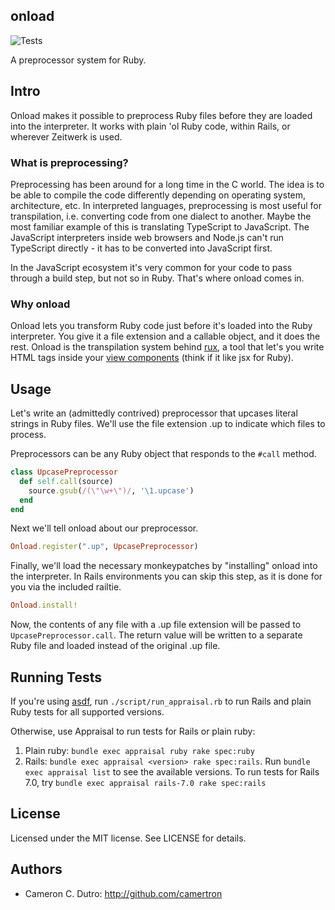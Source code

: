 ## onload

![Tests](https://github.com/camertron/onload/actions/workflows/test.yml/badge.svg?branch=main)

A preprocessor system for Ruby.

## Intro

Onload makes it possible to preprocess Ruby files before they are loaded into the interpreter. It works with plain 'ol Ruby code, within Rails, or wherever Zeitwerk is used.

### What is preprocessing?

Preprocessing has been around for a long time in the C world. The idea is to be able to compile the code differently depending on operating system, architecture, etc. In interpreted languages, preprocessing is most useful for transpilation, i.e. converting code from one dialect to another. Maybe the most familiar example of this is translating TypeScript to JavaScript. The JavaScript interpreters inside web browsers and Node.js can't run TypeScript directly - it has to be converted into JavaScript first.

In the JavaScript ecosystem it's very common for your code to pass through a build step, but not so in Ruby. That's where onload comes in.

### Why onload

Onload lets you transform Ruby code just before it's loaded into the Ruby interpreter. You give it a file extension and a callable object, and it does the rest. Onload is the transpilation system behind [rux](https://github.com/camertron/rux), a tool that let's you write HTML tags inside your [view components](https://viewcomponent.org) (think if it like jsx for Ruby).

## Usage

Let's write an (admittedly contrived) preprocessor that upcases literal strings in Ruby files. We'll use the file extension .up to indicate which files to process.

Preprocessors can be any Ruby object that responds to the `#call` method.

```ruby
class UpcasePreprocessor
  def self.call(source)
    source.gsub(/(\"\w+\")/, '\1.upcase')
  end
end
```

Next we'll tell onload about our preprocessor.

```ruby
Onload.register(".up", UpcasePreprocessor)
```

Finally, we'll load the necessary monkeypatches by "installing" onload into the interpreter. In Rails environments you can skip this step, as it is done for you via the included railtie.

```ruby
Onload.install!
```

Now, the contents of any file with a .up file extension will be passed to `UpcasePreprocessor.call`. The return value will be written to a separate Ruby file and loaded instead of the original .up file.

## Running Tests

If you're using [asdf](https://asdf-vm.com/), run `./script/run_appraisal.rb` to run Rails and plain Ruby tests for all supported versions.

Otherwise, use Appraisal to run tests for Rails or plain ruby:

1. Plain ruby: `bundle exec appraisal ruby rake spec:ruby`
1. Rails: `bundle exec appraisal <version> rake spec:rails`. Run `bundle exec appraisal list` to see the available versions. To run tests for Rails 7.0, try `bundle exec appraisal rails-7.0 rake spec:rails`

## License

Licensed under the MIT license. See LICENSE for details.

## Authors

* Cameron C. Dutro: http://github.com/camertron
